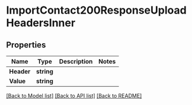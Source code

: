 # ImportContact200ResponseUploadHeadersInner

## Properties

Name | Type | Description | Notes
------------ | ------------- | ------------- | -------------
**Header** | **string** |  |
**Value** | **string** |  |

[[Back to Model list]](../README.md#documentation-for-models) [[Back to API list]](../README.md#documentation-for-api-endpoints) [[Back to README]](../README.md)


